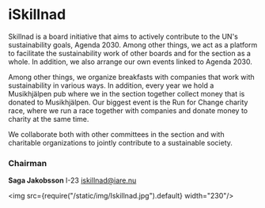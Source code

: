 # iSkillnad

Skillnad is a board initiative that aims to actively contribute to the UN's sustainability goals, Agenda 2030. Among other things, we act as a platform to facilitate the sustainability work of other boards and for the section as a whole. In addition, we also arrange our own events linked to Agenda 2030.

Among other things, we organize breakfasts with companies that work with sustainability in various ways. In addition, every year we hold a Musikhjälpen pub where we in the section together collect money that is donated to Musikhjälpen. Our biggest event is the Run for Change charity race, where we run a race together with companies and donate money to charity at the same time.

We collaborate both with other committees in the section and with charitable organizations to jointly contribute to a sustainable society.
### Chairman
__Saga Jakobsson__ I-23 iskillnad@iare.nu

<img src={require("/static/img/Iskillnad.jpg").default} width="230"/>